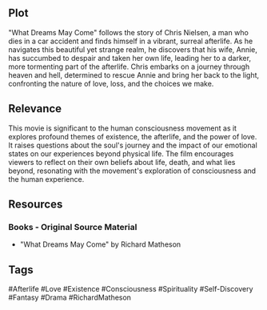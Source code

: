 ## Plot

"What Dreams May Come" follows the story of Chris Nielsen, a man who dies in a car accident and finds himself in a vibrant, surreal afterlife. As he navigates this beautiful yet strange realm, he discovers that his wife, Annie, has succumbed to despair and taken her own life, leading her to a darker, more tormenting part of the afterlife. Chris embarks on a journey through heaven and hell, determined to rescue Annie and bring her back to the light, confronting the nature of love, loss, and the choices we make.

  

## Relevance

This movie is significant to the human consciousness movement as it explores profound themes of existence, the afterlife, and the power of love. It raises questions about the soul's journey and the impact of our emotional states on our experiences beyond physical life. The film encourages viewers to reflect on their own beliefs about life, death, and what lies beyond, resonating with the movement's exploration of consciousness and the human experience.

  

## Resources

  

### Books - Original Source Material

- "What Dreams May Come" by Richard Matheson

  

## Tags

#Afterlife #Love #Existence #Consciousness #Spirituality #Self-Discovery #Fantasy #Drama #RichardMatheson